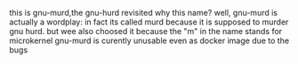 this is gnu-murd,the gnu-hurd revisited
why this name?
well, gnu-murd is actually a wordplay:
in fact its called murd because it is supposed to murder gnu hurd. but wee also choosed it because the "m" in the name stands for microkernel
gnu-murd is curently unusable even as docker image due to the bugs 
